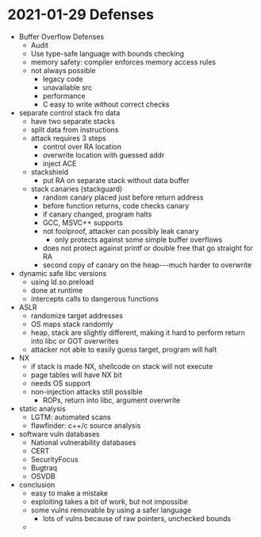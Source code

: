 # 2021-01-29 Defenses

* Buffer Overflow Defenses
  * Audit
  * Use type-safe language with bounds checking
  * memory safety: compiler enforces memory access rules
  * not always possible
    * legacy code
    * unavailable src
    * performance
    * C easy to write without correct checks
* separate control stack fro data
  * have two separate stacks
  * split data from instructions
  * attack requires 3 steps
    * control over RA location
    * overwrite location with guessed addr
    * inject ACE
  * stackshield
    * put RA on separate stack without data buffer
  * stack canaries (stackguard)
    * random canary placed just before return address
    * before function returns, code checks canary
    * if canary changed, program halts
    * GCC, MSVC++ supports
    * not foolproof, attacker can possibly leak canary
      * only protects against some simple buffer overflows
    * does not protect against printf or double free that go straight for RA
    * second copy of canary on the heap---much harder to overwrite
* dynamic safe libc versions
    * using ld.so.preload
    * done at runtime
    * intercepts calls to dangerous functions
* ASLR
  * randomize target addresses
  * OS maps stack randomly
  * heap, stack are slightly different, making it hard to perform return into libc or GOT overwrites
  * attacker not able to easily guess target, program will halt
* NX
  * if stack is made NX, shellcode on stack will not execute
  * page tables will have NX bit
  * needs OS support
  * non-injection attacks still possible
    * ROPs, return into libc, argument overwrite
* static analysis
  * LGTM: automated scans
  * flawfinder: c++/c source analysis
* software vuln databases
  * National vulnerability databases
  * CERT
  * SecurityFocus
  * Bugtraq
  * OSVDB
* conclusion
  * easy to make a mistake
  * exploiting takes a bit of work, but not impossibe
  * some vulns removable by using a safer language
    * lots of vulns because of raw pointers, unchecked bounds
  * 